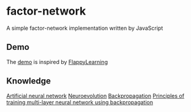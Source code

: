 # factor-network
A simple factor-network implementation written by JavaScript

## Demo
The [demo](https://lucifier129.github.io/factor-network/examples/build) is inspired by [FlappyLearning](https://github.com/xviniette/FlappyLearning)

## Knowledge
[Artificial neural network](https://en.wikipedia.org/wiki/Artificial_neural_network)
[Neuroevolution](http://www.scholarpedia.org/article/Neuroevolution)
[Backpropagation](https://en.wikipedia.org/wiki/Backpropagation)
[Principles of training multi-layer neural network using backpropagation](http://galaxy.agh.edu.pl/~vlsi/AI/backp_t_en/backprop.html)


